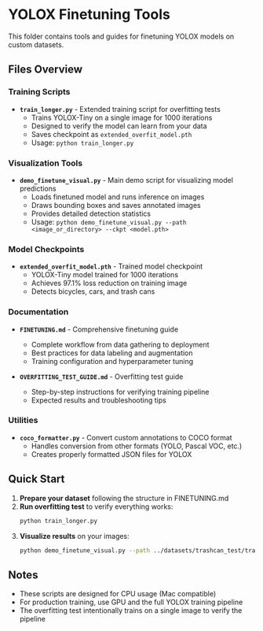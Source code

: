 # YOLOX Finetuning Tools

This folder contains tools and guides for finetuning YOLOX models on custom datasets.

## Files Overview

### Training Scripts
- **`train_longer.py`** - Extended training script for overfitting tests
  - Trains YOLOX-Tiny on a single image for 1000 iterations
  - Designed to verify the model can learn from your data
  - Saves checkpoint as `extended_overfit_model.pth`
  - Usage: `python train_longer.py`

### Visualization Tools
- **`demo_finetune_visual.py`** - Main demo script for visualizing model predictions
  - Loads finetuned model and runs inference on images
  - Draws bounding boxes and saves annotated images
  - Provides detailed detection statistics
  - Usage: `python demo_finetune_visual.py --path <image_or_directory> --ckpt <model.pth>`

### Model Checkpoints
- **`extended_overfit_model.pth`** - Trained model checkpoint
  - YOLOX-Tiny model trained for 1000 iterations
  - Achieves 97.1% loss reduction on training image
  - Detects bicycles, cars, and trash cans

### Documentation
- **`FINETUNING.md`** - Comprehensive finetuning guide
  - Complete workflow from data gathering to deployment
  - Best practices for data labeling and augmentation
  - Training configuration and hyperparameter tuning

- **`OVERFITTING_TEST_GUIDE.md`** - Overfitting test guide
  - Step-by-step instructions for verifying training pipeline
  - Expected results and troubleshooting tips

### Utilities
- **`coco_formatter.py`** - Convert custom annotations to COCO format
  - Handles conversion from other formats (YOLO, Pascal VOC, etc.)
  - Creates properly formatted JSON files for YOLOX

## Quick Start

1. **Prepare your dataset** following the structure in FINETUNING.md
2. **Run overfitting test** to verify everything works:
   ```bash
   python train_longer.py
   ```
3. **Visualize results** on your images:
   ```bash
   python demo_finetune_visual.py --path ../datasets/trashcan_test/train2017/ --conf 0.05
   ```

## Notes

- These scripts are designed for CPU usage (Mac compatible)
- For production training, use GPU and the full YOLOX training pipeline
- The overfitting test intentionally trains on a single image to verify the pipeline